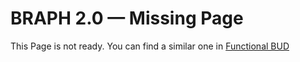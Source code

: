 # BRAPH 2.0 — Missing Page

This Page is not ready. You can find a similar one in [Functional BUD](../tut_a_fun_bud)
